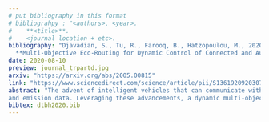 ```yaml
---
# put bibliography in this format
# bibliograhpy : "<authors>, <year>.
#    **<title>**.
#    <journal location + etc>.
bibliography: "Djavadian, S., Tu, R., Farooq, B., Hatzopoulou, M., 2020.
  **Multi-Objective Eco-Routing for Dynamic Control of Connected and Automated Vehicles**. Transportation Research Part D: Transport and Environment." # surround Title with **<title>**
date: 2020-08-10
preview: journal_trpartd.jpg
arxiv: "https://arxiv.org/abs/2005.00815"
link: "https://www.sciencedirect.com/science/article/pii/S1361920920307008"
abstract: "The advent of intelligent vehicles that can communicate with infrastructure as well as automate the movement provides a range of new options to address key urban traffic issues such as congestion and pollution, without the need for centralized traffic control. Furthermore, the advances in the information, communication, and sensing technologies have provided access to real-time traffic
and emission data. Leveraging these advancements, a dynamic multi-objective eco-routing strategy for connected & automated vehicles (CAVs) is proposed and implemented in a distributed traffic management system. It is applied to the road network of downtown Toronto in an in-house agentbased traffic simulation platform. The performance of the proposed system is compared to various single-objective optimizations. Simulation results show the significance of incorporating real-time emission and traffic state into the dynamic routing, along with considering the expected delays at the downstream intersections. The proposed multi-objective eco-routing has the potential of reducing GHG and NOx emissions by 43% and 18.58%, respectively, while reducing average travel time by 40%."
bibtex: dtbh2020.bib
---
```

